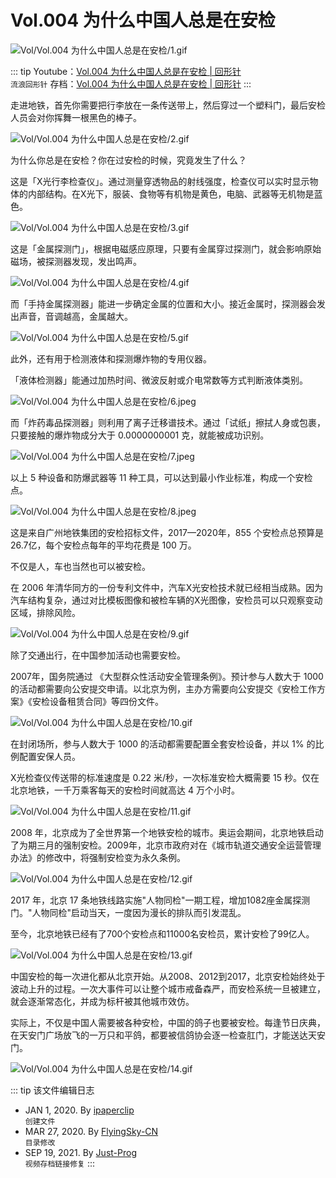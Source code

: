 # Vol.004 为什么中国人总是在安检

![Vol/Vol.004 为什么中国人总是在安检/1.gif](https://cdn.jsdelivr.net/gh/ipaperclip-icu/static/image/文字稿/Vol/Vol.004%20为什么中国人总是在安检/1.gif)

::: tip
Youtube：[Vol.004 为什么中国人总是在安检 | 回形针](https://www.youtube.com/watch?v=sUlvS0lJhcc)  
`流浪回形针` 存档：[Vol.004 为什么中国人总是在安检 | 回形针](https://ipaperclip.justprogsan.workers.dev/%E5%9B%9E%E5%BD%A2%E9%92%88PaperClip/%E5%B8%B8%E8%A7%84Vol/Vol.004%20%E4%B8%BA%E4%BB%80%E4%B9%88%E4%B8%AD%E5%9B%BD%E4%BA%BA%E6%80%BB%E6%98%AF%E5%9C%A8%E5%AE%89%E6%A3%80%EF%BD%9C%E5%9B%9E%E5%BD%A2%E9%92%88.mp4?preview)
:::

走进地铁，首先你需要把行李放在一条传送带上，然后穿过一个塑料门，最后安检人员会对你挥舞一根黑色的棒子。

![Vol/Vol.004 为什么中国人总是在安检/2.gif](https://cdn.jsdelivr.net/gh/ipaperclip-icu/static/image/文字稿/Vol/Vol.004%20为什么中国人总是在安检/2.gif)

为什么你总是在安检？你在过安检的时候，究竟发生了什么？

这是「X光行李检查仪」。通过测量穿透物品的射线强度，检查仪可以实时显示物体的内部结构。在X光下，服装、食物等有机物是黄色，电脑、武器等无机物是蓝色。

![Vol/Vol.004 为什么中国人总是在安检/3.gif](https://cdn.jsdelivr.net/gh/ipaperclip-icu/static/image/文字稿/Vol/Vol.004%20为什么中国人总是在安检/3.gif)

这是「金属探测门」，根据电磁感应原理，只要有金属穿过探测门，就会影响原始磁场，被探测器发现，发出鸣声。

![Vol/Vol.004 为什么中国人总是在安检/4.gif](https://cdn.jsdelivr.net/gh/ipaperclip-icu/static/image/文字稿/Vol/Vol.004%20为什么中国人总是在安检/4.gif)

而「手持金属探测器」能进一步确定金属的位置和大小。接近金属时，探测器会发出声音，音调越高，金属越大。

![Vol/Vol.004 为什么中国人总是在安检/5.gif](https://cdn.jsdelivr.net/gh/ipaperclip-icu/static/image/文字稿/Vol/Vol.004%20为什么中国人总是在安检/5.gif)

此外，还有用于检测液体和探测爆炸物的专用仪器。

「液体检测器」能通过加热时间、微波反射或介电常数等方式判断液体类别。

![Vol/Vol.004 为什么中国人总是在安检/6.jpeg](https://cdn.jsdelivr.net/gh/ipaperclip-icu/static/image/文字稿/Vol/Vol.004%20为什么中国人总是在安检/6.jpeg)

而「炸药毒品探测器」则利用了离子迁移谱技术。通过「试纸」擦拭人身或包裹，只要接触的爆炸物成分大于 0.0000000001 克，就能被成功识别。

![Vol/Vol.004 为什么中国人总是在安检/7.jpeg](https://cdn.jsdelivr.net/gh/ipaperclip-icu/static/image/文字稿/Vol/Vol.004%20为什么中国人总是在安检/7.jpeg)

以上 5 种设备和防爆武器等 11 种工具，可以达到最小作业标准，构成一个安检点。

![Vol/Vol.004 为什么中国人总是在安检/8.jpeg](https://cdn.jsdelivr.net/gh/ipaperclip-icu/static/image/文字稿/Vol/Vol.004%20为什么中国人总是在安检/8.jpeg)

这是来自广州地铁集团的安检招标文件，2017—2020年，855 个安检点总预算是 26.7亿，每个安检点每年的平均花费是 100 万。

不仅是人，车也当然也可以被安检。

在 2006 年清华同方的一份专利文件中，汽车X光安检技术就已经相当成熟。因为汽车结构复杂，通过对比模板图像和被检车辆的X光图像，安检员可以只观察变动区域，排除风险。

![Vol/Vol.004 为什么中国人总是在安检/9.gif](https://cdn.jsdelivr.net/gh/ipaperclip-icu/static/image/文字稿/Vol/Vol.004%20为什么中国人总是在安检/9.gif)

除了交通出行，在中国参加活动也需要安检。

2007年，国务院通过 《大型群众性活动安全管理条例》。预计参与人数大于 1000 的活动都需要向公安提交申请。以北京为例，主办方需要向公安提交《安检工作方案》《安检设备租赁合同》等四份文件。

![Vol/Vol.004 为什么中国人总是在安检/10.gif](https://cdn.jsdelivr.net/gh/ipaperclip-icu/static/image/文字稿/Vol/Vol.004%20为什么中国人总是在安检/10.gif)

在封闭场所，参与人数大于 1000 的活动都需要配置全套安检设备，并以 1% 的比例配置安保人员。

X光检查仪传送带的标准速度是 0.22 米/秒，一次标准安检大概需要 15 秒。仅在北京地铁，一千万乘客每天的安检时间就高达 4 万个小时。

![Vol/Vol.004 为什么中国人总是在安检/11.gif](https://cdn.jsdelivr.net/gh/ipaperclip-icu/static/image/文字稿/Vol/Vol.004%20为什么中国人总是在安检/11.gif)

2008 年，北京成为了全世界第一个地铁安检的城市。奥运会期间，北京地铁启动了为期三月的强制安检。2009年，北京市政府对在《城市轨道交通安全运营管理办法》的修改中，将强制安检变为永久条例。

![Vol/Vol.004 为什么中国人总是在安检/12.gif](https://cdn.jsdelivr.net/gh/ipaperclip-icu/static/image/文字稿/Vol/Vol.004%20为什么中国人总是在安检/12.gif)

2017 年，北京 17 条地铁线路实施"人物同检"一期工程，增加1082座金属探测门。"人物同检"启动当天，一度因为漫长的排队而引发混乱。

至今，北京地铁已经有了700个安检点和11000名安检员，累计安检了99亿人。

![Vol/Vol.004 为什么中国人总是在安检/13.gif](https://cdn.jsdelivr.net/gh/ipaperclip-icu/static/image/文字稿/Vol/Vol.004%20为什么中国人总是在安检/13.gif)

中国安检的每一次进化都从北京开始。从2008、2012到2017，北京安检始终处于波动上升的过程。一次大事件可以让整个城市戒备森严，而安检系统一旦被建立，就会逐渐常态化，并成为标杆被其他城市效仿。

实际上，不仅是中国人需要被各种安检，中国的鸽子也要被安检。每逢节日庆典，在天安门广场放飞的一万只和平鸽，都要被信鸽协会逐一检查肛门，才能送达天安门。

![Vol/Vol.004 为什么中国人总是在安检/14.gif](https://cdn.jsdelivr.net/gh/ipaperclip-icu/static/image/文字稿/Vol/Vol.004%20为什么中国人总是在安检/14.gif)

::: tip 该文件编辑日志

- JAN 1, 2020. By [ipaperclip](https://github.com/ipaperclip)  
`创建文件`
- MAR 27, 2020. By [FlyingSky-CN](https://github.com/FlyingSky-CN)  
`目录修改`
- SEP 19, 2021. By [Just-Prog](https://github.com/Just-Prog)  
`视频存档链接修复`
:::
